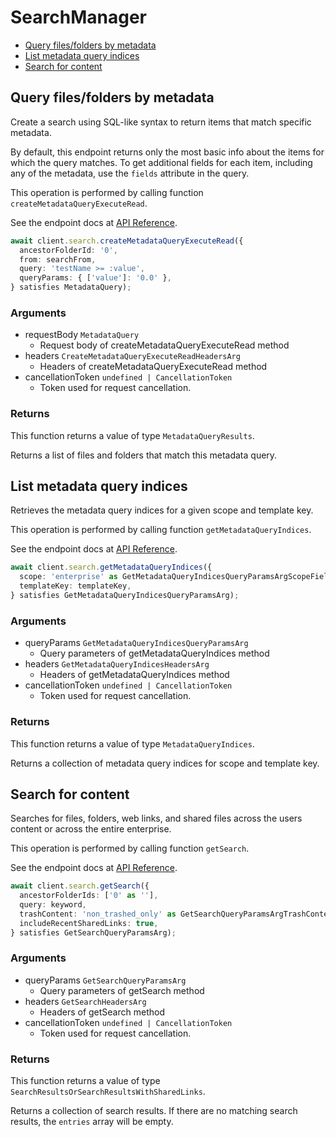 # SearchManager

- [Query files/folders by metadata](#query-files-folders-by-metadata)
- [List metadata query indices](#list-metadata-query-indices)
- [Search for content](#search-for-content)

## Query files/folders by metadata

Create a search using SQL-like syntax to return items that match specific
metadata.

By default, this endpoint returns only the most basic info about the items for
which the query matches. To get additional fields for each item, including any
of the metadata, use the `fields` attribute in the query.

This operation is performed by calling function `createMetadataQueryExecuteRead`.

See the endpoint docs at
[API Reference](https://developer.box.com/reference/post-metadata-queries-execute-read/).

<!-- sample post_metadata_queries_execute_read -->

```ts
await client.search.createMetadataQueryExecuteRead({
  ancestorFolderId: '0',
  from: searchFrom,
  query: 'testName >= :value',
  queryParams: { ['value']: '0.0' },
} satisfies MetadataQuery);
```

### Arguments

- requestBody `MetadataQuery`
  - Request body of createMetadataQueryExecuteRead method
- headers `CreateMetadataQueryExecuteReadHeadersArg`
  - Headers of createMetadataQueryExecuteRead method
- cancellationToken `undefined | CancellationToken`
  - Token used for request cancellation.

### Returns

This function returns a value of type `MetadataQueryResults`.

Returns a list of files and folders that match this metadata query.

## List metadata query indices

Retrieves the metadata query indices for a given scope and template key.

This operation is performed by calling function `getMetadataQueryIndices`.

See the endpoint docs at
[API Reference](https://developer.box.com/reference/get-metadata-query-indices/).

<!-- sample get_metadata_query_indices -->

```ts
await client.search.getMetadataQueryIndices({
  scope: 'enterprise' as GetMetadataQueryIndicesQueryParamsArgScopeField,
  templateKey: templateKey,
} satisfies GetMetadataQueryIndicesQueryParamsArg);
```

### Arguments

- queryParams `GetMetadataQueryIndicesQueryParamsArg`
  - Query parameters of getMetadataQueryIndices method
- headers `GetMetadataQueryIndicesHeadersArg`
  - Headers of getMetadataQueryIndices method
- cancellationToken `undefined | CancellationToken`
  - Token used for request cancellation.

### Returns

This function returns a value of type `MetadataQueryIndices`.

Returns a collection of metadata query indices for scope and template key.

## Search for content

Searches for files, folders, web links, and shared files across the
users content or across the entire enterprise.

This operation is performed by calling function `getSearch`.

See the endpoint docs at
[API Reference](https://developer.box.com/reference/get-search/).

<!-- sample get_search -->

```ts
await client.search.getSearch({
  ancestorFolderIds: ['0' as ''],
  query: keyword,
  trashContent: 'non_trashed_only' as GetSearchQueryParamsArgTrashContentField,
  includeRecentSharedLinks: true,
} satisfies GetSearchQueryParamsArg);
```

### Arguments

- queryParams `GetSearchQueryParamsArg`
  - Query parameters of getSearch method
- headers `GetSearchHeadersArg`
  - Headers of getSearch method
- cancellationToken `undefined | CancellationToken`
  - Token used for request cancellation.

### Returns

This function returns a value of type `SearchResultsOrSearchResultsWithSharedLinks`.

Returns a collection of search results. If there are no matching
search results, the `entries` array will be empty.
